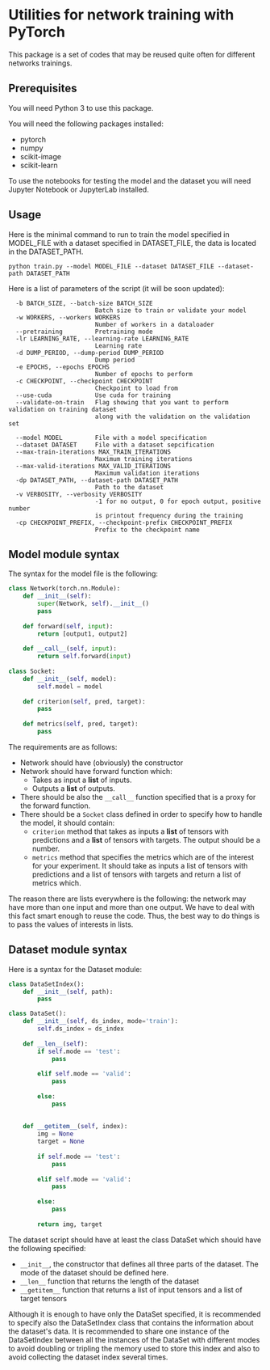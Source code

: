
# Utilities for network training with PyTorch

This package is a set of codes that may be reused quite often
for different networks trainings.

## Prerequisites

You will need Python 3 to use this package.

You will need the following packages installed:

* pytorch
* numpy
* scikit-image
* scikit-learn

To use the notebooks for testing the model and the dataset you
will need Jupyter Notebook or JupyterLab installed.

## Usage

Here is the minimal command to run to train the model specified in MODEL_FILE with a
dataset specified in DATASET_FILE, the data is located in the DATASET_PATH.

```
python train.py --model MODEL_FILE --dataset DATASET_FILE --dataset-path DATASET_PATH
```

Here is a list of parameters of the script (it will be soon updated):

```
  -b BATCH_SIZE, --batch-size BATCH_SIZE
                        Batch size to train or validate your model
  -w WORKERS, --workers WORKERS
                        Number of workers in a dataloader
  --pretraining         Pretraining mode
  -lr LEARNING_RATE, --learning-rate LEARNING_RATE
                        Learning rate
  -d DUMP_PERIOD, --dump-period DUMP_PERIOD
                        Dump period
  -e EPOCHS, --epochs EPOCHS
                        Number of epochs to perform
  -c CHECKPOINT, --checkpoint CHECKPOINT
                        Checkpoint to load from
  --use-cuda            Use cuda for training
  --validate-on-train   Flag showing that you want to perform validation on training dataset 
                        along with the validation on the validation set
                        
  --model MODEL         File with a model specification
  --dataset DATASET     File with a dataset sepcification
  --max-train-iterations MAX_TRAIN_ITERATIONS
                        Maximum training iterations
  --max-valid-iterations MAX_VALID_ITERATIONS
                        Maximum validation iterations
  -dp DATASET_PATH, --dataset-path DATASET_PATH
                        Path to the dataset
  -v VERBOSITY, --verbosity VERBOSITY
                        -1 for no output, 0 for epoch output, positive number
                        is printout frequency during the training
  -cp CHECKPOINT_PREFIX, --checkpoint-prefix CHECKPOINT_PREFIX
                        Prefix to the checkpoint name

```

## Model module syntax

The syntax for the model file is the following:

```python
class Network(torch.nn.Module):
    def __init__(self):
        super(Network, self).__init__()
        pass
     
    def forward(self, input):
        return [output1, output2]
        
    def __call__(self, input):
        return self.forward(input)
    
class Socket:
    def __init__(self, model):
        self.model = model
    
    def criterion(self, pred, target):
        pass
    
    def metrics(self, pred, target):
        pass
```

The requirements are as follows:
* Network should have (obviously) the constructor
* Network should have forward function which:
  * Takes as input a **list** of inputs.
  * Outputs a **list** of outputs.
* There should be also the ```__call__``` function specified that is a proxy for the forward function.
* There should be a ```Socket``` class defined in order to specify how to handle the model, it should contain:
  * ```criterion``` method that takes as inputs a **list** of tensors with predictions and a **list** of tensors with targets. The output should be a number.
  * ```metrics``` method that specifies the metrics which are of the interest for your experiment. It should take as inputs a list of tensors with predictions and a list of tensors with targets and return a list of metrics which.

The reason there are lists everywhere is the following: the network may have more than one input and more than one output. We have to deal with this fact smart enough to reuse the code. Thus, the best way to do things is to pass the values of interests in lists.

## Dataset module syntax

Here is a syntax for the Dataset module:

```python
class DataSetIndex():
    def __init__(self, path):
        pass

class DataSet():
    def __init__(self, ds_index, mode='train'):
        self.ds_index = ds_index
    
    def __len__(self):
        if self.mode == 'test':
            pass
        
        elif self.mode == 'valid':
            pass
        
        else:
            pass
        
        
    def __getitem__(self, index):
        img = None
        target = None
        
        if self.mode == 'test':
            pass
        
        elif self.mode == 'valid':
            pass
        
        else:
            pass
        
        return img, target
```

The dataset script should have at least the class DataSet which should have the following specified:

* ```__init__```, the constructor that defines all three parts of the dataset. The mode of the dataset should be defined here.
* ```__len__``` function that returns the length of the dataset
* ```__getitem__``` function that returns a list of input tensors and a list of target tensors

Although it is enough to have only the DataSet specified, it is recommended to specify also the DataSetIndex class that contains the information about the dataset's data. It is recommended to share one instance of the DataSetIndex between all the instances of the DataSet with different modes to avoid doubling or tripling the memory used to store this index and also to avoid collecting the dataset index several times.
